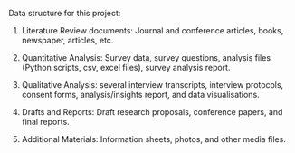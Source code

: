 Data structure for this project:

1. Literature Review documents: Journal and conference articles, books, newspaper, articles, etc.

2. Quantitative Analysis: Survey data, survey questions, analysis files (Python scripts, csv, excel files), survey analysis report.

3. Qualitative Analysis: several interview transcripts, interview protocols, consent forms, analysis/insights report, and data visualisations.

4. Drafts and Reports: Draft research proposals, conference papers, and final reports.

5. Additional Materials: Information sheets, photos, and other media files.
